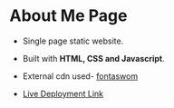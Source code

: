# About Me Page

* Single page static website.
* Built with **HTML, CSS and Javascript**.
* External cdn used- [fontaswom](https://fontawesome.com/)

* [Live Deployment Link](https://codemythoughtassignment.netlify.app/)
